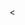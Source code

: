 <H1>  </H1>
<P>< </P>                <FONT SIZE=14  COLOR=#FF3333>
<H2> </H2> </FONT>
<FONT SIZ E=16>  
